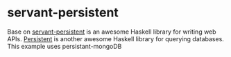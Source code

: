 servant-persistent
==================

Base on [servant-persistent](https://github.com/parsonsmatt/servant-persistent) is an awesome Haskell library for writing web APIs. 
[Persistent](http://www.yesodweb.com/book/persistent) is another awesome Haskell library for querying databases.
This example uses persistant-mongoDB
